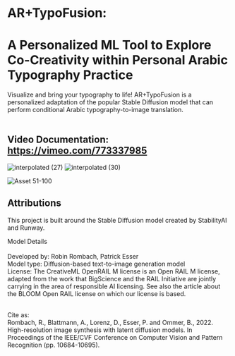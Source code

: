 # AR+TypoFusion: <br> 
# A Personalized ML Tool to Explore Co-Creativity within Personal Arabic Typography Practice

Visualize and bring your typography to life! 
AR+TypoFusion is a personalized adaptation of the popular Stable Diffusion model that can perform conditional Arabic typography-to-image translation. 
<br><br>

## Video Documentation: https://vimeo.com/773337985

![interpolated (27)](https://user-images.githubusercontent.com/92052904/202871983-25fea1ff-d687-4521-a0bd-ad8858daeedd.gif)
![interpolated (30)](https://user-images.githubusercontent.com/92052904/203102467-b9daa366-833c-49f0-aa71-c1ad402a8ac9.gif)

![Asset 51-100](https://user-images.githubusercontent.com/92052904/203107227-0d207d04-3f55-437c-85c6-b389ce2054ff.jpg)

## Attributions
<p>This project is built around the Stable Diffusion model created by StabilityAI and Runway. 

Model Details
<br><br>
Developed by: Robin Rombach, Patrick Esser <br>
Model type: Diffusion-based text-to-image generation model <br>
License: The CreativeML OpenRAIL M license is an Open RAIL M license, adapted from the work that BigScience and the RAIL Initiative are jointly carrying in the area of responsible AI licensing. See also the article about the BLOOM Open RAIL license on which our license is based.
<br><br>

Cite as: <br>
Rombach, R., Blattmann, A., Lorenz, D., Esser, P. and Ommer, B., 2022. High-resolution image synthesis with latent diffusion models. In Proceedings of the IEEE/CVF Conference on Computer Vision and Pattern Recognition (pp. 10684-10695).
</p>
